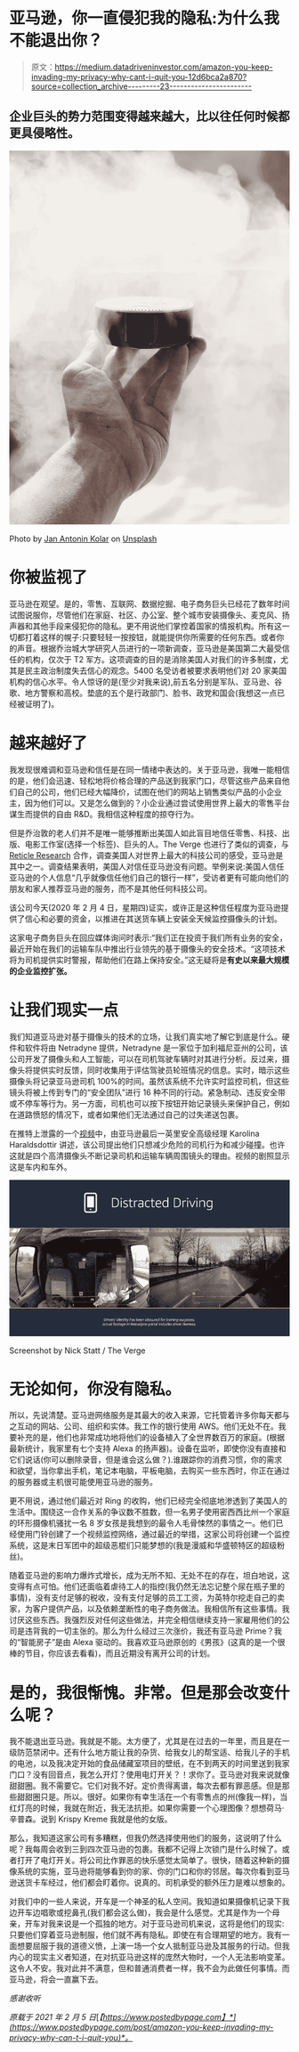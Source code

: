 # 亚马逊，你一直侵犯我的隐私:为什么我不能退出你？

> 原文：<https://medium.datadriveninvestor.com/amazon-you-keep-invading-my-privacy-why-cant-i-quit-you-12d6bca2a870?source=collection_archive---------23----------------------->

## 企业巨头的势力范围变得越来越大，比以往任何时候都更具侵略性。

![](img/af36c01fa68dd917eb78eff485477d32.png)

Photo by [Jan Antonin Kolar](https://unsplash.com/@jankolar?utm_source=unsplash&utm_medium=referral&utm_content=creditCopyText) on [Unsplash](https://unsplash.com/s/photos/alexa?utm_source=unsplash&utm_medium=referral&utm_content=creditCopyText)

# 你被监视了

亚马逊在观望。是的，零售、互联网、数据挖掘、电子商务巨头已经花了数年时间试图说服你，尽管他们在家庭、社区、办公室、整个城市安装摄像头、麦克风、扬声器和其他手段来侵犯你的隐私。更不用说他们掌控着国家的情报机构。所有这一切都打着这样的幌子:只要轻轻一按按钮，就能提供你所需要的任何东西。或者你的声音。根据乔治城大学研究人员进行的一项新调查，亚马逊是美国第二大最受信任的机构，仅次于 T2 军方。这项调查的目的是消除美国人对我们的许多制度，尤其是民主政治制度失去信心的观念。5400 名受访者被要求表明他们对 20 家美国机构的信心水平。令人惊讶的是(至少对我来说),前五名分别是军队、亚马逊、谷歌、地方警察和高校。垫底的五个是行政部门、脸书、政党和国会(我想这一点已经被证明了)。

# 越来越好了

我发现很难调和亚马逊和信任是在同一情绪中表达的。关于亚马逊，我唯一能相信的是，他们会迅速、轻松地将价格合理的产品送到我家门口，尽管这些产品来自他们自己的公司，他们已经大幅降价，试图在他们的网站上销售类似产品的小企业主，因为他们可以。又是怎么做到的？小企业通过尝试使用世界上最大的零售平台谋生而提供的自由 R&D。我相信这种程度的掠夺行为。

但是乔治敦的老人们并不是唯一能够推断出美国人如此盲目地信任零售、科技、出版、电影工作室(选择一个标签)、巨头的人。The Verge 也进行了类似的调查，与 [Reticle Research](https://www.vox.com/the-goods/2018/10/25/18022956/amazon-trust-survey-american-institutions-ranked-georgetown) 合作，调查美国人对世界上最大的科技公司的感受，亚马逊是其中之一。调查结果表明，美国人对信任亚马逊没有问题。举例来说:美国人信任亚马逊的个人信息“几乎就像信任他们自己的银行一样”，受访者更有可能向他们的朋友和家人推荐亚马逊的服务，而不是其他任何科技公司。

该公司今天(2020 年 2 月 4 日，星期四)证实，或许正是这种信任程度为亚马逊提供了信心和必要的资金，以推进在其送货车辆上安装全天候监控摄像头的计划。

这家电子商务巨头在回应媒体询问时表示:“我们正在投资于我们所有业务的安全，最近开始在我们的运输车队中推出行业领先的基于摄像头的安全技术。“这项技术将为司机提供实时警报，帮助他们在路上保持安全。”这无疑将是**有史以来最大规模的企业监控扩张。**

# 让我们现实一点

我们知道亚马逊对基于摄像头的技术的立场，让我们真实地了解它到底是什么。硬件和软件将由 Netradyne 提供，Netradyne 是一家位于加利福尼亚州的公司，该公司开发了摄像头和人工智能，可以在司机驾驶车辆时对其进行分析。反过来，摄像头将提供实时反馈，同时收集用于评估驾驶员轮班情况的信息。实时，暗示这些摄像头将记录亚马逊司机 100%的时间。虽然该系统不允许实时监控司机，但这些镜头将被上传到专门的“安全团队”进行 16 种不同的行动。紧急制动、违反安全带或不停车等行为。另一方面，司机也可以按下按钮开始记录镜头来保护自己，例如在道路愤怒的情况下，或者如果他们无法通过自己的过失递送包裹。

在推特上泄露的一个[视频](https://vimeo.com/504570835/e80ee265bc?utm_campaign=5370367&utm_source=affiliate&utm_channel=affiliate&cjevent=7412c686675711eb8286034b0a240610)中，由亚马逊最后一英里安全高级经理 Karolina Haraldsdottir 讲述，该公司提出他们只想减少危险的司机行为和减少碰撞。也许这就是四个高清摄像头不断记录司机和运输车辆周围镜头的理由。视频的剧照显示这是车内和车外。

![](img/57e823cfb81f39809847f93337746d31.png)

Screenshot by Nick Statt / The Verge

# 无论如何，你没有隐私。

所以，先说清楚。亚马逊网络服务是其最大的收入来源，它托管着许多你每天都与之互动的网站、公司、组织和实体。我工作的银行使用 AWS。他们无处不在。我要补充的是，他们也非常成功地将他们的设备植入了全世界数百万的家庭。(根据最新统计，我家里有七个支持 Alexa 的扬声器)。设备在监听，即使你没有直接和它们说话(你可以删除录音，但是谁会这么做？).谁跟踪你的消费习惯，你的需求和欲望，当你拿出手机，笔记本电脑，平板电脑，去购买一些东西时，你正在通过的服务器或主机很可能使用亚马逊的服务。

更不用说，通过他们最近对 Ring 的收购，他们已经完全彻底地渗透到了美国人的生活中。围绕这一合作关系的争议数不胜数，但一名男子使用密西西比州一个家庭的环形摄像机骚扰一名 8 岁女孩是我想到的最令人毛骨悚然的事情之一。他们已经使用门铃创建了一个视频监控网络，通过最近的举措，这家公司将创建一个监控系统，这是末日军团中的超级恶棍们只能梦想的(我是漫威和华盛顿特区的超级粉丝)。

随着亚马逊的影响力爆炸式增长，成为无所不知、无处不在的存在，坦白地说，这变得有点可怕。他们还面临着虐待工人的指控(我仍然无法忘记整个尿在瓶子里的事情)，没有支付足够的税收，没有支付足够的员工工资，为英特尔挖走自己的卖家，为客户提供产品，以及依赖垄断性的电子商务做法。我相信所有这些事情。我讨厌这些东西。我强烈反对任何这些做法，并完全相信继续支持一家雇用他们的公司是违背我的一切主张的。那么为什么经过三次涨价，我还有亚马逊 Prime？我的“智能房子”是由 Alexa 驱动的。我喜欢亚马逊原创的《男孩》(这真的是一个很棒的节目，你应该去看看)，而且近期没有离开公司的计划。

# 是的，我很惭愧。非常。但是那会改变什么呢？

我不能退出亚马逊。我就是不能。太方便了，尤其是在过去的一年里，而且是在一级防范禁闭中。还有什么地方能让我的杂货、给我女儿的帮宝适、给我儿子的手机的电池，以及我决定开始的食品储藏室项目的壁纸，在不到两天的时间里送到我家门口？没有回音点，我怎么开灯？使用电灯开关？！求你了。亚马逊对我来说就像甜甜圈。我不需要它。它们对我不好。定价贵得离谱，每次去都有罪恶感。但是那些甜甜圈只是。所以。很好。如果你有幸生活在一个有零售点的州(像我一样)，当红灯亮的时候，我就在附近，我无法抗拒。如果你需要一个心理图像？想想荷马·辛普森。说到 Krispy Kreme 我就是他的女版。

那么，我知道这家公司有多糟糕，但我仍然选择使用他们的服务，这说明了什么呢？我每周会收到三到四次亚马逊的包裹。我都不记得上次锁门是什么时候了。或者打开了电灯开关。将公司比作罪恶的快乐感觉太简单了。很快，随着这种新的摄像系统的实施，亚马逊将能够看到你的家、你的门口和你的邻居。每次你看到亚马逊送货卡车经过，他们都会盯着你。说真的。司机承受的额外压力是难以想象的。

对我们中的一些人来说，开车是一个神圣的私人空间。我知道如果摄像机记录下我边开车边唱歌或挖鼻孔(我们都会这么做)，我会是什么感觉。尤其是作为一个母亲，开车对我来说是一个孤独的地方。对于亚马逊司机来说，这将是他们的现实:只要他们穿着亚马逊制服，他们就不再有隐私。即使在有合理期望的地方。我有一面想要屈服于我的道德义愤，上演一场一个女人抵制亚马逊及其服务的行动。但我内心的现实主义者知道，在对抗亚马逊这样的庞然大物时，一个人无法影响变革。这令人不安。我对此并不满意，但和普通消费者一样，我不会为此做任何事情。而亚马逊，将会一直赢下去。

*感谢收听*

*原载于 2021 年 2 月 5 日*[*【https://www.postedbypage.com】*](https://www.postedbypage.com/post/amazon-you-keep-invading-my-privacy-why-can-t-i-quit-you)*。*